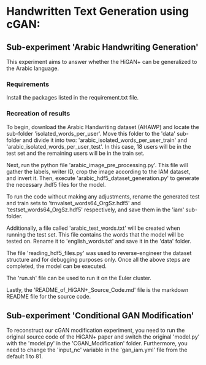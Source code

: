 
# Handwritten Text Generation using cGAN: 

## Sub-experiment 'Arabic Handwriting Generation'

This experiment aims to answer whether the HiGAN+ can be generalized to the Arabic language.

### Requirements

Install the packages listed in the requirement.txt file.

### Recreation of results

To begin, download the Arabic Handwriting dataset (AHAWP) and locate the sub-folder 'isolated_words_per_user'. Move 
this folder to the 'data' sub-folder and divide it into two: 'arabic_isolated_words_per_user_train' and 
'arabic_isolated_words_per_user_test'. In this case, 18 users will be in the test set and the remaining users will be 
in the train set.

Next, run the python file 'arabic_image_pre_processing.py'. This file will gather the labels, writer ID, crop the image 
according to the IAM dataset, and invert it. Then, execute 'arabic_hdf5_dataset_generation.py' to generate the 
necessary .hdf5 files for the model.

To run the code without making any adjustments, rename the generated test and train sets to 
'trnvalset_words64_OrgSz.hdf5' and 'testset_words64_OrgSz.hdf5' respectively, and save them in the 'iam' sub-folder. 

Additionally, a file called 'arabic_test_words.txt' will be created when running the test set. This file contains the 
words that the model will be tested on. Rename it to 'english_words.txt' and save it in the 'data' folder.

The file 'reading_hdf5_files.py' was used to reverse-engineer the dataset structure and for debugging purposes only. 
Once all the above steps are completed, the model can be executed. 

The 'run.sh' file can be used to run it on the Euler cluster. 

Lastly, the 'README_of_HiGAN+_Source_Code.md' file is the markdown README file for the source code. 


## Sub-experiment 'Conditional GAN Modification'

To reconstruct our cGAN modification experiment, you need to run the original source code of the HiGAN+ paper and 
switch the original 'model.py' with the 'model.py' in the 'CGAN_Modification' folder. Furthermore, you need to change 
the 'input_nc' variable in the 'gan_iam.yml' file from the default 1 to 81.

